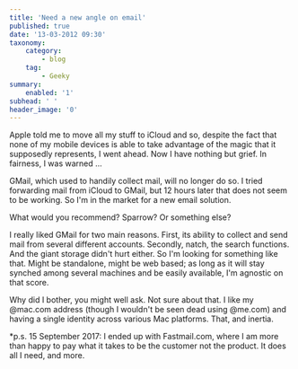 ```yaml
---
title: 'Need a new angle on email'
published: true
date: '13-03-2012 09:30'
taxonomy:
    category:
        - blog
    tag:
        - Geeky
summary:
    enabled: '1'
subhead: ' '
header_image: '0'
---
```


Apple told me to move all my stuff to iCloud and so, despite the fact that none of my mobile devices is able to take advantage of the magic that it supposedly represents, I went ahead. Now I have nothing but grief. In fairness, I was warned ...

GMail, which used to handily collect mail, will no longer do so. I tried forwarding mail from iCloud to GMail, but 12 hours later that does not seem to be working. So I'm in the market for a new email solution.

What would you recommend? Sparrow? Or something else?

I really liked GMail for two main reasons. First, its ability to collect and send mail from several different accounts. Secondly, natch, the search functions. And the giant storage didn't hurt either. So I'm looking for something like that. Might be standalone, might be web based; as long as it will stay synched among several machines and be easily available, I'm agnostic on that score.

Why did I bother, you might well ask. Not sure about that. I like my @mac.com address (though I wouldn't be seen dead using @me.com) and having a single identity across various Mac platforms. That, and inertia.

*p.s. 15 September 2017: I ended up with Fastmail.com, where I am more than happy to pay what it takes to be the customer not the product. It does all I need, and more.